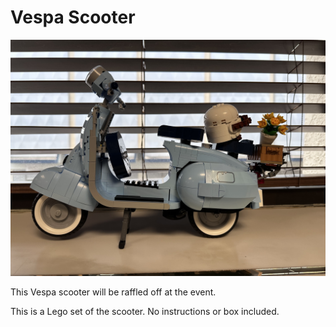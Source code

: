 # Vespa Scooter

![image](.attachments/9b04061959d2972146f25d7940dda0a06c2f8643.jpeg)

This Vespa scooter will be raffled off at the event. 

This is a Lego set of the scooter. No instructions or box included. 